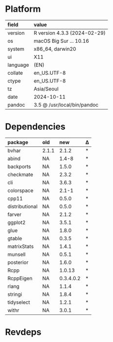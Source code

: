 # Platform

|field    |value                        |
|:--------|:----------------------------|
|version  |R version 4.3.3 (2024-02-29) |
|os       |macOS Big Sur ... 10.16      |
|system   |x86_64, darwin20             |
|ui       |X11                          |
|language |(EN)                         |
|collate  |en_US.UTF-8                  |
|ctype    |en_US.UTF-8                  |
|tz       |Asia/Seoul                   |
|date     |2024-10-11                   |
|pandoc   |3.5 @ /usr/local/bin/pandoc  |

# Dependencies

|package        |old   |new       |Δ  |
|:--------------|:-----|:---------|:--|
|bvhar          |2.1.1 |2.1.2     |*  |
|abind          |NA    |1.4-8     |*  |
|backports      |NA    |1.5.0     |*  |
|checkmate      |NA    |2.3.2     |*  |
|cli            |NA    |3.6.3     |*  |
|colorspace     |NA    |2.1-1     |*  |
|cpp11          |NA    |0.5.0     |*  |
|distributional |NA    |0.5.0     |*  |
|farver         |NA    |2.1.2     |*  |
|ggplot2        |NA    |3.5.1     |*  |
|glue           |NA    |1.8.0     |*  |
|gtable         |NA    |0.3.5     |*  |
|matrixStats    |NA    |1.4.1     |*  |
|munsell        |NA    |0.5.1     |*  |
|posterior      |NA    |1.6.0     |*  |
|Rcpp           |NA    |1.0.13    |*  |
|RcppEigen      |NA    |0.3.4.0.2 |*  |
|rlang          |NA    |1.1.4     |*  |
|stringi        |NA    |1.8.4     |*  |
|tidyselect     |NA    |1.2.1     |*  |
|withr          |NA    |3.0.1     |*  |

# Revdeps

